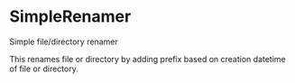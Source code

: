 # SimpleRenamer
Simple file/directory renamer

This renames file or directory by adding prefix based on creation datetime of file or directory.

